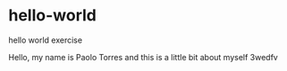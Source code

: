 # hello-world
hello world exercise

Hello, my name is Paolo Torres and this is a little bit about myself
3wedfv
